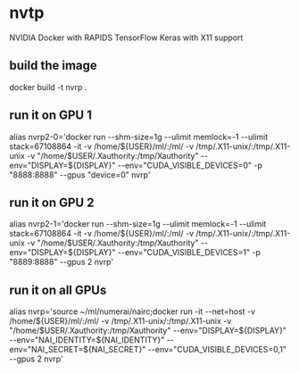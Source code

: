 # nvtp
NVIDIA Docker with RAPIDS TensorFlow Keras with X11 support

## build the image
docker build -t nvrp .

## run it on GPU 1
alias nvrp2-0='docker run --shm-size=1g --ulimit memlock=-1 --ulimit stack=67108864 -it -v /home/${USER}/ml/:/ml/ -v /tmp/.X11-unix/:/tmp/.X11-unix -v "/home/$USER/.Xauthority:/tmp/Xauthority" --env="DISPLAY=${DISPLAY}" --env="CUDA_VISIBLE_DEVICES=0" -p "8888:8888" --gpus "device=0" nvrp'

## run it on GPU 2
alias nvrp2-1='docker run --shm-size=1g --ulimit memlock=-1 --ulimit stack=67108864 -it -v /home/${USER}/ml/:/ml/ -v /tmp/.X11-unix/:/tmp/.X11-unix -v "/home/$USER/.Xauthority:/tmp/Xauthority" --env="DISPLAY=${DISPLAY}" --env="CUDA_VISIBLE_DEVICES=1" -p "8889:8888" --gpus 2 nvrp'

## run it on all GPUs
alias nvrp='source ~/ml/numerai/nairc;docker run -it --net=host -v /home/${USER}/ml/:/ml/ -v /tmp/.X11-unix/:/tmp/.X11-unix -v "/home/$USER/.Xauthority:/tmp/Xauthority" --env="DISPLAY=${DISPLAY}" --env="NAI_IDENTITY=${NAI_IDENTITY}" --env="NAI_SECRET=${NAI_SECRET}" --env="CUDA_VISIBLE_DEVICES=0,1" --gpus 2 nvrp'
